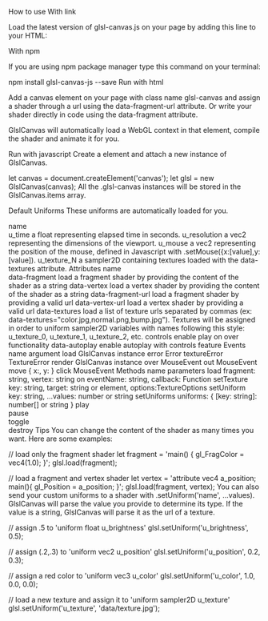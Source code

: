 How to use
With link

Load the latest version of glsl-canvas.js on your page by adding this line to your HTML:

<script type="text/javascript" src="https://rawgit.com/actarian/glsl-canvas/master/dist/glsl-canvas.min.js"></script>
With npm

If you are using npm package manager type this command on your terminal:

npm install glsl-canvas-js --save
Run with html

Add a canvas element on your page with class name glsl-canvas and assign a shader through a url using the data-fragment-url attribute.
Or write your shader directly in code using the data-fragment attribute.

<canvas class="glsl-canvas" data-fragment-url="fragment.glsl" width="500" height="500"></canvas>
GlslCanvas will automatically load a WebGL context in that <canvas> element, compile the shader and animate it for you.

Run with javascript
Create a <canvas> element and attach a new instance of GlslCanvas.

let canvas = document.createElement('canvas');
let glsl = new GlslCanvas(canvas);
All the .glsl-canvas instances will be stored in the GlslCanvas.items array.


Default Uniforms
These uniforms are automatically loaded for you.

name	
u_time	a float representing elapsed time in seconds.
u_resolution	a vec2 representing the dimensions of the viewport.
u_mouse	a vec2 representing the position of the mouse, defined in Javascript with .setMouse({x:[value],y:[value]).
u_texture_N	a sampler2D containing textures loaded with the data-textures attribute.
Attributes
name	
data-fragment	load a fragment shader by providing the content of the shader as a string
data-vertex	load a vertex shader by providing the content of the shader as a string
data-fragment-url	load a fragment shader by providing a valid url
data-vertex-url	load a vertex shader by providing a valid url
data-textures	load a list of texture urls separated by commas (ex: data-textures="color.jpg,normal.png,bump.jpg"). Textures will be assigned in order to uniform sampler2D variables with names following this style: u_texture_0, u_texture_1, u_texture_2, etc.
controls	enable play on over functionality
data-autoplay	enable autoplay with controls feature
Events
name	argument
load	GlslCanvas instance
error	Error
textureError	TextureError
render	GlslCanvas instance
over	MouseEvent
out	MouseEvent
move	{ x:, y: }
click	MouseEvent
Methods
name	parameters
load	fragment: string, vertex: string
on	eventName: string, callback: Function
setTexture	key: string, target: string or element, options:TextureOptions
setUniform	key: string, ...values: number or string
setUniforms	uniforms: { [key: string]: number[] or string }
play	
pause	
toggle	
destroy	
Tips
You can change the content of the shader as many times you want. Here are some examples:

// load only the fragment shader
let fragment = 'main() { gl_FragColor = vec4(1.0); }';
glsl.load(fragment);

// load a fragment and vertex shader
let vertex = 'attribute vec4 a_position; main(){ gl_Position = a_position; }';
glsl.load(fragment, vertex);
You can also send your custom uniforms to a shader with .setUniform('name', ...values). GlslCanvas will parse the value you provide to determine its type. If the value is a string, GlslCanvas will parse it as the url of a texture.

// assign .5 to 'uniform float u_brightness'
glsl.setUniform('u_brightness', 0.5); 

// assign (.2,.3) to 'uniform vec2 u_position'
glsl.setUniform('u_position', 0.2, 0.3);

// assign a red color to 'uniform vec3 u_color'
glsl.setUniform('u_color', 1.0, 0.0, 0.0); 

// load a new texture and assign it to 'uniform sampler2D u_texture'
glsl.setUniform('u_texture', 'data/texture.jpg');